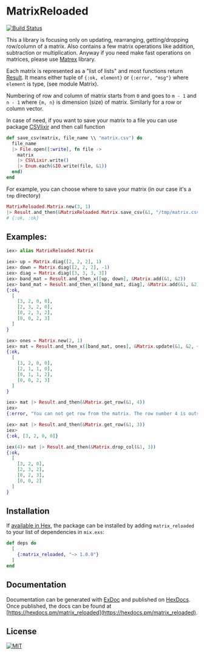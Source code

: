 # MatrixReloaded
[![Build Status](https://semaphoreci.com/api/v1/s-m-i-t-a/matrix_reloaded/branches/master/badge.svg)](https://semaphoreci.com/s-m-i-t-a/matrix_reloaded)


This a library is focusing only on updating, rearranging, getting/dropping
row/column of a matrix. Also contains a few matrix operations like addition,
subtraction or multiplication. Anyway if you need make fast operations on
matrices, please use [Matrex](https://hexdocs.pm/matrex/Matrex.html) library.

Each matrix is represented as a "list of lists" and most functions return
[Result](https://hexdocs.pm/result/api-reference.html). It means either tuple
of `{:ok, element}` or `{:error, "msg"}` where `element` is type,
(see module Matrix).

Numbering of row and column of matrix starts from `0` and goes to `m - 1`
and `n - 1` where `{m, n}` is dimension (size) of matrix. Similarly for
a row or column vector.

In case of need, if you want to save your matrix to a file you can use package [CSVlixir](https://hexdocs.pm/csvlixir/api-reference.html) and then call function

```elixir
def save_csv(matrix, file_name \\ "matrix.csv") do
  file_name
  |> File.open([:write], fn file ->
    matrix
    |> CSVLixir.write()
    |> Enum.each(&IO.write(file, &1))
  end)
end
```

For example, you can choose where to save your matrix (in our case it's a `tmp` directory)
```elixir
MatrixReloaded.Matrix.new(3, 1)
|> Result.and_then(&MatrixReloaded.Matrix.save_csv(&1, "/tmp/matrix.csv"))
# {:ok, :ok}
```


  ## Examples:
```elixir
iex> alias MatrixReloaded.Matrix

iex> up = Matrix.diag([2, 2, 2], 1)
iex> down = Matrix.diag([2, 2, 2], -1)
iex> diag = Matrix.diag([3, 3, 3, 3])
iex> band_mat = Result.and_then_x([up, down], &Matrix.add(&1, &2))
iex> band_mat = Result.and_then_x([band_mat, diag], &Matrix.add(&1, &2))
{:ok,
  [
    [3, 2, 0, 0],
    [2, 3, 2, 0],
    [0, 2, 3, 2],
    [0, 0, 2, 3]
  ]
}

iex> ones = Matrix.new(2, 1)
iex> mat = Result.and_then_x([band_mat, ones], &Matrix.update(&1, &2, {1, 1}))
{:ok,
  [
    [3, 2, 0, 0],
    [2, 1, 1, 0],
    [0, 1, 1, 2],
    [0, 0, 2, 3]
  ]
}

iex> mat |> Result.and_then(&Matrix.get_row(&1, 4))
iex>
{:error, "You can not get row from the matrix. The row number 4 is outside of matrix!"}

iex> mat |> Result.and_then(&Matrix.get_row(&1, 3))
iex>
{:ok, [3, 2, 0, 0]}

iex(4)> mat |> Result.and_then(&Matrix.drop_col(&1, 3))
{:ok,
  [
    [3, 2, 0],
    [2, 3, 2],
    [0, 2, 3],
    [0, 0, 2]
  ]
}
```


## Installation

If [available in Hex](https://hex.pm/docs/publish), the package can be installed
by adding `matrix_reloaded` to your list of dependencies in `mix.exs`:

```elixir
def deps do
  [
    {:matrix_reloaded, "~> 1.0.0"}
  ]
end
```

## Documentation

Documentation can be generated with [ExDoc](https://github.com/elixir-lang/ex_doc)
and published on [HexDocs](https://hexdocs.pm). Once published, the docs can
be found at [https://hexdocs.pm/matrix_reloaded](https://hexdocs.pm/matrix_reloaded).


## License
[![MIT](https://img.shields.io/packagist/l/doctrine/orm.svg)](LICENSE)
